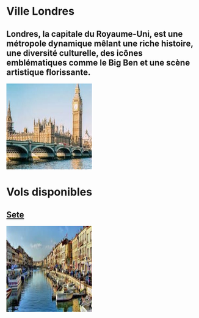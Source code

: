# Ville Londres
## Londres, la capitale du Royaume-Uni, est une métropole dynamique mêlant une riche histoire, une diversité culturelle, des icônes emblématiques comme le Big Ben et une scène artistique florissante.
![londre](../ressources/londre.jpg)

# Vols disponibles 
## [Sete](Sète.md)
![sete](../ressources/sete.jpg)



